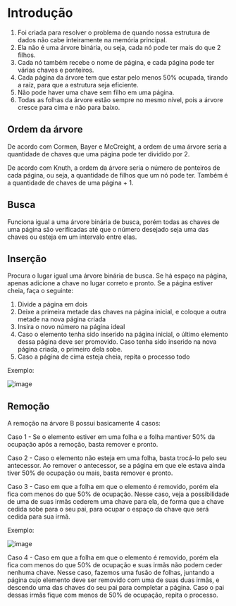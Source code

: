 # Introdução

1. Foi criada para resolver o problema de quando nossa estrutura de dados não cabe inteiramente na memória principal.
2. Ela não é uma árvore binária, ou seja, cada nó pode ter mais do que 2 filhos.
3. Cada nó também recebe o nome de página, e cada página pode ter várias chaves e ponteiros. 
4. Cada página da árvore tem que estar pelo menos 50% ocupada, tirando a raíz, para que a estrutura seja eficiente.
5. Não pode haver uma chave sem filho em uma página.
6. Todas as folhas da árvore estão sempre no mesmo nível, pois a árvore cresce para cima e não para baixo.

## Ordem da árvore

De acordo com Cormen, Bayer e McCreight, a ordem de uma árvore seria a quantidade de chaves que uma página pode ter dividido por 2.

De acordo com Knuth, a ordem da árvore seria o número de ponteiros de cada página, ou seja, a quantidade de filhos que um nó pode ter. Também é a quantidade de chaves 
de uma página + 1.

## Busca

Funciona igual a uma árvore binária de busca, porém todas as chaves de uma página são verificadas até que o número desejado seja uma das chaves ou esteja em um intervalo entre elas.

## Inserção

Procura o lugar igual uma árvore binária de busca. Se há espaço na página, apenas adicione a chave no lugar correto e pronto. Se a página estiver cheia, faça o seguinte:
1. Divide a página em dois
2. Deixe a primeira metade das chaves na página inicial, e coloque a outra metade na nova página criada
3. Insira o novo número na página ideal
4. Caso o elemento tenha sido inserido na página inicial, o último elemento dessa página deve ser promovido. Caso tenha sido inserido na nova página criada, o primeiro dela sobe.
5. Caso a página de cima esteja cheia, repita o processo todo

Exemplo:

![image](https://user-images.githubusercontent.com/79621478/218585439-66cb3c67-1906-4ee2-ab73-5defb5b4b8bf.png)


## Remoção

A remoção na árvore B possui basicamente 4 casos:

Caso 1 - Se o elemento estiver em uma folha e a folha mantiver 50% da ocupação após a remoção, basta remover e pronto.

Caso 2 - Caso o elemento não esteja em uma folha, basta trocá-lo pelo seu antecessor. Ao remover o antecessor, se a página em que ele estava ainda tiver 50% de ocupação ou mais, basta remover e pronto. 

Caso 3 - Caso em que a folha em que o elemento é removido, porém ela fica com menos do que 50% de ocupação. Nesse caso, veja a possibilidade de uma de suas irmãs cederem uma chave para ela, de forma que a chave cedida sobe para o seu pai, para ocupar o espaço da chave que será cedida para sua irmã.

Exemplo: 

![image](https://user-images.githubusercontent.com/79621478/218586308-5c84af0d-7f42-4c59-8615-28371a046d91.png)


Caso 4 - Caso em que a folha em que o elemento é removido, porém ela fica com menos do que 50% de ocupação e suas irmãs não podem ceder nenhuma chave. Nesse caso, fazemos uma fusão de folhas, juntando a página cujo elemento deve ser removido com uma de suas duas irmãs, e descendo uma das chaves do seu pai para completar a página. Caso o pai dessas irmãs fique com menos de 50% de ocupação, repita o processo.

